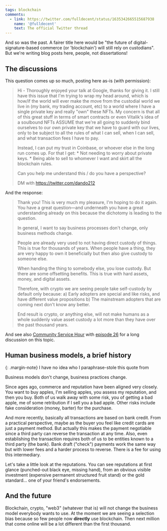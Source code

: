 ```yaml
---
tags: blockchain
comments:
  - link: https://twitter.com/fulldecent/status/1635342665515687938
    name: '@fulldecent'
    text: The official Twitter thread
---
```


And so was the past. A fairer title here would be "the future of digital-signature-based commerce (or 'blockchain') will still rely on custodians". But we're writing blog posts here, people, not dissertations!

## The discussions

This question comes up so much, posting here as-is (with permission):

> Hi - Thoroughly enjoyed your talk at Google, thanks for giving it. I still have this issue that I'm trying to wrap my head around, which is how/if the world will ever make the move from the custodial world we live in (my bank, my trading account, etc) to a world where I have a single private key and really "own" these NFTs. My concern is that all of this great stuff in terms of smart contracts or even Vitalik's idea of a soulbound NFTs ASSUME that we're all going to suddenly bind ourselves to our own private key that we have to guard with our lives, only to be subject to all the rules of what I can sell, when I can sell, and what transaction fees I have to pay.
>
> Instead, I can put my trust in Coinbase, or whoever else in the long run comes up. For that I get: * Not needing to worry about private keys. * Being able to sell to whomever I want and skirt all the blockchain rules.
>
> Can you help me understand this / do you have a perspective?
>
> DM with https://twitter.com/dando212

And the response:

> Thank you! This is very much my pleasure, I'm hoping to do it again. You have a great question—and underneath you have a great understanding already on this because the dichotomy is leading to the question.
>
> In general, I want to say business processes don't change, only business methods change.
>
> People are already very used to not having direct custody of things. This is true for thousands of years. When people have a thing, they are very happy to own it beneficially but then also give custody to someone else.
>
> When handing the thing to somebody else, you lose custody. But there are some offsetting benefits. This is true with hard assets, money, and digital assets.
>
> Therefore, with crypto we are seeing people take self-custody by default only because: a) Early adopters are special and like risks, and have different value propositions b) The mainstream adopters that are coming next don't know any better.
>
> End result is crypto, or anything else, will not make humans as a whole suddenly value asset custody a lot more than they have over the past thousand years.

And see also [Community Service Hour](https://www.youtube.com/watch?v=A_wVSSXXGc8) with [episode 26](https://www.youtube.com/watch?v=A_wVSSXXGc8) for a long discussion on this topic.

## Human business models, a brief history

{: .margin-note}
I have no idea who I paraphrase-stole this quote from

Business models don't change, business practices change. 

Since ages ago, commerce and reputation have been aligned very closely. You want to buy apples, I'm selling apples, you assess my reputation, and then you buy. Both of us walk away with some risk, you of getting a bad apple, me of some retribution if I sell you a bad apple. Other risks include fake consideration (money, barter) for the purchase.

And more recently, basically all transactions are based on bank credit. From a practical perspective, maybe as the buyer you feel like credit cards are just a payment method. But actually this makes the payment negotiable since a third party can reverse the transaction at any time. Also, even establishing the transaction requires both of us to be entities known to a third party (the bank). Bank draft ("check") payments work the same way but with lower fees and a harder process to reverse. There is a fee for using this intermediary.

Let's take a little look at the reputations. You can see reputations at first glance (punched-out black eye, missing hand), from an obvious visible investment (expensive permanent structured fruit stand) or the gold standard... one of your friend's endorsements.

## And the future

Blockchain, crypto, "web3" (whatever that is) will not change the business model everybody wants to use. At the moment we are seeing a selection bias because so few people now **directly** use blockchain. Then next million that come online will be a lot different than the first thousand.